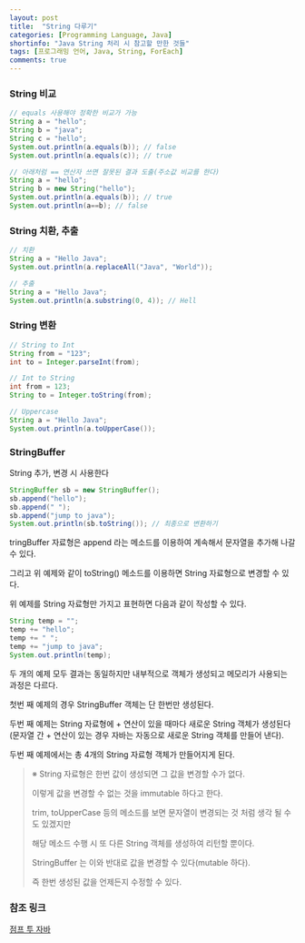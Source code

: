 ```yaml
---
layout: post
title:  "String 다루기"
categories: [Programming Language, Java]
shortinfo: "Java String 처리 시 참고할 만한 것들"
tags: [프로그래밍 언어, Java, String, ForEach]
comments: true
---
```


### String 비교
```java
// equals 사용해야 정확한 비교가 가능
String a = "hello";
String b = "java";
String c = "hello";
System.out.println(a.equals(b)); // false
System.out.println(a.equals(c)); // true

// 아래처럼 == 연산자 쓰면 잘못된 결과 도출(주소값 비교를 한다)
String a = "hello";
String b = new String("hello");
System.out.println(a.equals(b)); // true
System.out.println(a==b); // false
```

### String 치환, 추출
```java
// 치환
String a = "Hello Java";
System.out.println(a.replaceAll("Java", "World"));

// 추출
String a = "Hello Java";
System.out.println(a.substring(0, 4)); // Hell
```

### String 변환
```java
// String to Int
String from = "123";
int to = Integer.parseInt(from);

// Int to String
int from = 123;
String to = Integer.toString(from);

// Uppercase
String a = "Hello Java";
System.out.println(a.toUpperCase());
```

### StringBuffer

String 추가, 변경 시 사용한다
```java
StringBuffer sb = new StringBuffer();
sb.append("hello");
sb.append(" ");
sb.append("jump to java");
System.out.println(sb.toString()); // 최종으로 변환하기
```

tringBuffer 자료형은 append 라는 메소드를 이용하여 계속해서 문자열을 추가해 나갈 수 있다. 

그리고 위 예제와 같이 toString() 메소드를 이용하면 String 자료형으로 변경할 수 있다.

위 예제를 String 자료형만 가지고 표현하면 다음과 같이 작성할 수 있다.

```java
String temp = "";
temp += "hello";
temp += " ";
temp += "jump to java";
System.out.println(temp);
```

두 개의 예제 모두 결과는 동일하지만 내부적으로 객체가 생성되고 메모리가 사용되는 과정은 다르다.

첫번 째 예제의 경우 StringBuffer 객체는 단 한번만 생성된다. 

두번 째 예제는 String 자료형에 + 연산이 있을 때마다 새로운 String 객체가 생성된다(문자열 간 + 연산이 있는 경우 자바는 자동으로 새로운 String 객체를 만들어 낸다). 

두번 째 예제에서는 총 4개의 String 자료형 객체가 만들어지게 된다.

> ※ String 자료형은 한번 값이 생성되면 그 값을 변경할 수가 없다. 
>
> 이렇게 값을 변경할 수 없는 것을 immutable 하다고 한다. 
>
> trim, toUpperCase 등의 메소드를 보면 문자열이 변경되는 것 처럼 생각 될 수도 있겠지만 
>
> 해당 메소드 수행 시 또 다른 String 객체를 생성하여 리턴할 뿐이다. 
>
> StringBuffer 는 이와 반대로 값을 변경할 수 있다(mutable 하다). 
>
> 즉 한번 생성된 값을 언제든지 수정할 수 있다.

### 참조 링크
[점프 투 자바](https://wikidocs.net/book/31)
